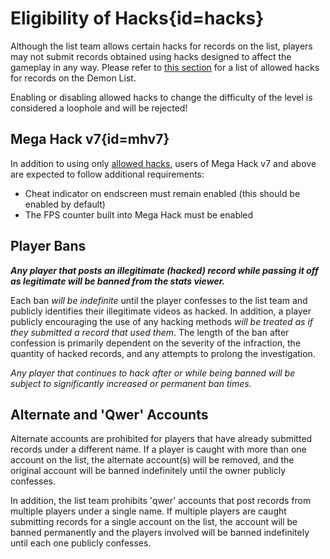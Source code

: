 <div class='panel fade js-scroll-anim' data-anim='fade'>

# Eligibility of Hacks{id=hacks}

Although the list team allows certain hacks for records on the list, players may not submit records obtained using hacks designed to affect the gameplay in any way. Please refer to [this section](/guidelines/miscellaneous/#allowed-hacks) for a list of allowed hacks for records on the Demon List.

Enabling or disabling allowed hacks to change the difficulty of the level is considered a loophole and will be rejected!

## Mega Hack v7{id=mhv7}

In addition to using only [allowed hacks](/guidelines/miscellaneous/#allowed-hacks), users of Mega Hack v7 and above are expected to follow additional requirements:
- Cheat indicator on endscreen must remain enabled (this should be enabled by default)
- The FPS counter built into Mega Hack must be enabled

## Player Bans

***Any player that posts an illegitimate (hacked) record while passing it off as legitimate will be banned from the stats viewer.*** 

Each ban *will be indefinite* until the player confesses to the list team and publicly identifies their illegitimate videos as hacked. In addition, a player publicly encouraging the use of any hacking methods *will be treated as if they submitted a record that used them*. The length of the ban after confession is primarily dependent on the severity of the infraction, the quantity of hacked records, and any attempts to prolong the investigation.

*Any player that continues to hack after or while being banned will be subject to significantly increased or permanent ban times.*

## Alternate and 'Qwer' Accounts

Alternate accounts are prohibited for players that have already submitted records under a different name. If a player is caught with more than one account on the list, the alternate account(s) will be removed, and the original account will be banned indefinitely until the owner publicly confesses.

In addition, the list team prohibits 'qwer' accounts that post records from multiple players under a single name. If multiple players are caught submitting records for a single account on the list, the account will be banned permanently and the players involved will be banned indefinitely until each one publicly confesses.

</div>

